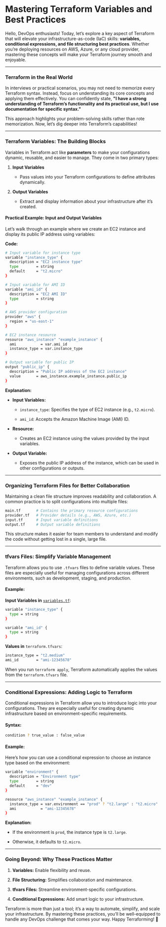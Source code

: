 #  Mastering Terraform Variables and Best Practices

Hello, DevOps enthusiasts! Today, let’s explore a key aspect of Terraform that will elevate your infrastructure-as-code (IaC) skills: **variables, conditional expressions, and file structuring best practices**. Whether you’re deploying resources on AWS, Azure, or any cloud provider, mastering these concepts will make your Terraform journey smooth and enjoyable.

----------

### **Terraform in the Real World**

In interviews or practical scenarios, you may not need to memorize every Terraform syntax. Instead, focus on understanding its core concepts and applying them effectively. You can confidently state, **"I have a strong understanding of Terraform’s functionality and its practical use, but I use documentation for specific syntax."**

This approach highlights your problem-solving skills rather than rote memorization. Now, let’s dig deeper into Terraform’s capabilities!

----------

### **Terraform Variables: The Building Blocks**

Variables in Terraform act like **parameters** to make your configurations dynamic, reusable, and easier to manage. They come in two primary types:

1.  **Input Variables**
    
    -   Pass values into your Terraform configurations to define attributes dynamically.
        
2.  **Output Variables**
    
    -   Extract and display information about your infrastructure after it’s created.
        

#### **Practical Example: Input and Output Variables**

Let’s walk through an example where we create an EC2 instance and display its public IP address using variables:

**Code:**

```bash
# Input variable for instance type
variable "instance_type" {
  description = "EC2 instance type"
  type        = string
  default     = "t2.micro"
}

# Input variable for AMI ID
variable "ami_id" {
  description = "EC2 AMI ID"
  type        = string
}

# AWS provider configuration
provider "aws" {
  region = "us-east-1"
}

# EC2 instance resource
resource "aws_instance" "example_instance" {
  ami           = var.ami_id
  instance_type = var.instance_type
}

# Output variable for public IP
output "public_ip" {
  description = "Public IP address of the EC2 instance"
  value       = aws_instance.example_instance.public_ip
}

```

**Explanation:**

-   **Input Variables:**
    
    -   `instance_type`: Specifies the type of EC2 instance (e.g., `t2.micro`).
        
    -   `ami_id`: Accepts the Amazon Machine Image (AMI) ID.
        
-   **Resource:**
    
    -   Creates an EC2 instance using the values provided by the input variables.
        
-   **Output Variable:**
    
    -   Exposes the public IP address of the instance, which can be used in other configurations or outputs.
        

----------

### **Organizing Terraform Files for Better Collaboration**

Maintaining a clean file structure improves readability and collaboration. A common practice is to split configurations into multiple files:

```bash
main.tf       # Contains the primary resource configurations
provider.tf   # Provider details (e.g., AWS, Azure, etc.)
input.tf      # Input variable definitions
output.tf     # Output variable definitions

```

This structure makes it easier for team members to understand and modify the code without getting lost in a single, large file.

----------

### **tfvars Files: Simplify Variable Management**

Terraform allows you to use `.tfvars` files to define variable values. These files are especially useful for managing configurations across different environments, such as development, staging, and production.

#### **Example:**

**Input Variables in** [`variables.tf`](http://variables.tf):

```bash
variable "instance_type" {
  type = string
}

variable "ami_id" {
  type = string
}

```

**Values in** `terraform.tfvars`:

```bash
instance_type = "t2.medium"
ami_id        = "ami-12345678"

```

When you run `terraform apply`, Terraform automatically applies the values from the `terraform.tfvars` file.

----------

### **Conditional Expressions: Adding Logic to Terraform**

Conditional expressions in Terraform allow you to introduce logic into your configurations. They are especially useful for creating dynamic infrastructure based on environment-specific requirements.

#### **Syntax:**

```bash
condition ? true_value : false_value

```

#### **Example:**

Here’s how you can use a conditional expression to choose an instance type based on the environment:

```bash
variable "environment" {
  description = "Environment type"
  type        = string
  default     = "dev"
}

resource "aws_instance" "example_instance" {
  instance_type = var.environment == "prod" ? "t2.large" : "t2.micro"
  ami           = "ami-12345678"
}

```

**Explanation:**

-   If the environment is `prod`, the instance type is `t2.large`.
    
-   Otherwise, it defaults to `t2.micro`.
    

----------

### **Going Beyond: Why These Practices Matter**

1.  **Variables:** Enable flexibility and reuse.
    
2.  **File Structuring:** Simplifies collaboration and maintenance.
    
3.  **tfvars Files:** Streamline environment-specific configurations.
    
4.  **Conditional Expressions:** Add smart logic to your infrastructure.
    

Terraform is more than just a tool; it’s a way to automate, simplify, and scale your infrastructure. By mastering these practices, you’ll be well-equipped to handle any DevOps challenge that comes your way. Happy Terraforming! 🚀

